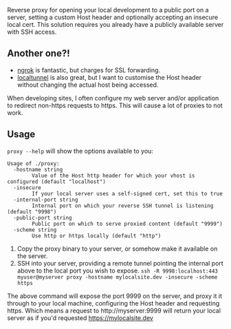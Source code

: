 Reverse proxy for opening your local development to a public port on a server, setting a custom Host header and optionally accepting an insecure local cert. This solution requires you already have a publicly available server with SSH access.

## Another one?!

- [ngrok](ngrok.com) is fantastic, but charges for SSL forwarding.
- [localtunnel](https://localtunnel.github.io/) is also great, but I want to customise the Host header without changing the actual host being accessed.

When developing sites, I often configure my web server and/or application to redirect non-https requests to https. This will cause a lot of proxies to not work. 

## Usage

`proxy --help` will show the options available to you:

```
Usage of ./proxy:
  -hostname string
    	Value of the Host http header for which your vhost is configured (default "localhost")
  -insecure
    	If your local server uses a self-signed cert, set this to true
  -internal-port string
    	Internal port on which your reverse SSH tunnel is listening (default "9998")
  -public-port string
    	Public port on which to serve proxied content (default "9999")
  -scheme string
    	Use http or https locally (default "http")
```

1. Copy the proxy binary to your server, or somehow make it available on the server.
2. SSH into your server, providing a remote tunnel pointing the internal port above to the local port you wish to expose.
   `ssh -R 9998:localhost:443 myuser@myserver proxy -hostname mylocalsite.dev -insecure -scheme https`

The above command will expose the port 9999 on the server, and proxy it it through to your local machine, configuring the Host header and requesting https. Which means a request to http://myserver:9999 will return your local server as if you'd requested https://mylocalsite.dev